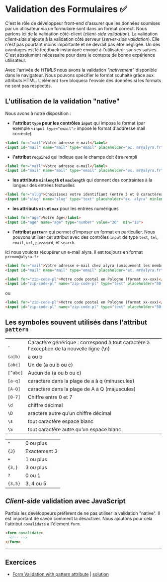 # Validation des Formulaires ✅

C'est le rôle de développeur front-end d'assurer que les données soumises par un utilisateur via un formulaire sont dans un format correct. Nous parlons ici de la validation côté-client (_client-side validation_). La validation _client-side_ s'ajoute à la validation côté serveur (_server-side validation_). Elle n'est pas pourtant moins importante et ne devrait pas être négligée. Un des avantages est le feedback instantané envoyé à l'utilisateur sur ses saisies. C'est absolument nécessaire pour dans le contexte de bonne expérience utilisateur.

Avec l'arrivée de _HTML5_ nous avons la validation _"nativement"_ disponible dans le navigateur. Nous pouvons spécifier le format souhaité grâce aux attributs HTML. L'élément `form` bloquera l'envoie des données si les formats ne sont pas respectés.

## L'utilisation de la validation "native"

Nous avons à notre disposition :

- **l'attribut `type` pour les contrôles `input`** qui impose le format (par exemple `<input type="email">` impose le format d'addresse mail correcte)

```html
<label for="mail">Votre adresse e-mail</label>
<input id="mail" name="mail" type="email" placeholder="ex. mr@alyra.fr">
```

- **l'attribut `required`** qui indique que le champs doit être rempli

```html
<label for="mail">Votre adresse e-mail</label>
<input id="mail" name="mail" type="email" placeholder="ex. mr@alyra.fr" required>
```

- **les attributs `minlength` et `maxlength`** qui donnent des contraintes à la longeur des entrées textuelles

```html
<label for="slug">Choisissez votre identifiant (entre 3 et 8 caractères)</label>
<input id="slug" name="slug" type="text" placeholder="ex. alyra" minlength="3" maxlenght="8">
```

- **les attributs `min` et `max`** pour les entrées numériques

```html
<label for="age">Votre âge</label>
<input id="age" name="age" type="number" value="20"  min="18">
```

- **l'attribut `pattern`** qui permet d'imposer un format en particulier. Nous pouvons utiliser cet attribut avec des contrôles `input` de type `text`, `tel`, `email`, `url`, `password`, et `search`.

Ici nous voulons récupérer un e-mail alyra. Il est toujours en format `prenom@alyra.fr`

```html
<label for="mail">Votre adresse e-mail chez alyra (uniquement les membres d'Alyra)</label>
<input id="mail" name="mail" type="email" placeholder="ex. mr@alyra.fr" pattern="[a-z]{2,}@alyra.fr">
```

```html
<label for="zip-code-pl">Votre code postal en Pologne (format xx-xxx)</label>
<input id="zip-code-pl" name="zip-code-pl" type="text" placeholder="50-306" pattern="[0-9]{2}-[0-9]{3}">
```

ou

```html
<label for="zip-code-pl">Votre code postal en Pologne (format xx-xxx)</label>
<input id="zip-code-pl" name="zip-code-pl" type="text" placeholder="50-306" pattern="/d{2}-/d{3}">
```

## Les symboles souvent utilisés dans l'attribut `pattern`

<table><tbody><tr><td><code>.</code></td><td>Caractère générique : correspond à tout caractère à l'exception de la nouvelle ligne (\n)</td></tr><tr><td><code>(a|b)</code></td><td>a ou b</td></tr><tr><td><code>[abc]</code></td><td>Un de (a ou b ou c)</td></tr><tr><td><code>[^abc]</code></td><td>Aucun de (a ou b ou c)</td></tr><tr><td><code>[a-q]</code></td><td>caractère dans la plage de a à q (minuscules)</td></tr><tr><td><code>[A-Q]</code></td><td>caractère dans la plage de A à Q (majuscules)</td></tr><tr><td><code>[0-7]</code></td><td>Chiffre entre 0 et 7</td></tr><tr><td><code>\d</code></td><td >chiffre décimal</td></tr><tr><td><code>\D</code></td><td>aractère autre qu’un chiffre décimal</td></tr><tr><td><code>\s</code></td><td>tout caractère espace blanc</td></tr><tr><td><code>\S</code></td><td>tout caractère autre qu’un espace blanc</td></tr></tbody></table>

<table><tbody><tr><td><code>*</code></td><td>0 ou plus</td></tr><tr><td><code>{3}</code></td><td>Exactement 3</td></tr><tr><td><code>+</code></td><td>1 ou plus</td></tr><tr><td><code>{3,}</code></td><td>3 ou plus</td></tr><tr><td><code>?</code></td><td>0 ou 1</td></tr><tr><td><code>{3,5}</code></td><td>3, 4 ou 5</td></tr></tbody></table>


## *Client-side* validation avec JavaScript

Parfois les dévéloppeurs préfèrent de ne pas utiliser la validation "native". Il est important de savoir comment la désactiver. Nous ajoutons pour cela l'attribut  `novalidate` à l'élément `form`.

```html
<form novalidate>
  <!-- -->
</form>
```

---

## Exercices

 - [Form Validation with pattern attribute](https://codepen.io/alyra/pen/gOadKZN) | [solution](https://codepen.io/alyra/pen/3fa833dd9bce32de45f7635b63e8aefd)
